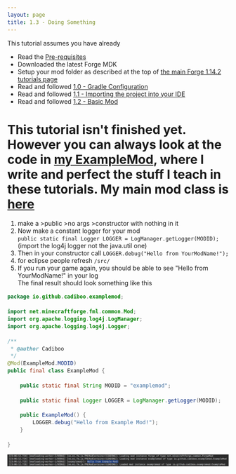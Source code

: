 ```yaml
---
layout: page
title: 1.3 - Doing Something
---
```

This tutorial assumes you have already
- Read the [Pre-requisites](/tutorials/Pre-requisites)
- Downloaded the latest Forge MDK
- Setup your mod folder as described at the top of [the main Forge 1.14.2 tutorials page](/tutorials/1.14.2/forge/)
- Read and followed [1.0 - Gradle Configuration](/tutorials/1.14.2/forge/1.0-gradle-configuration/)
- Read and followed [1.1 - Importing the project into your IDE](/tutorials/1.14.2/forge/1.1-importing-project/)
- Read and followed [1.2 - Basic Mod](/tutorials/1.14.2/forge/1.2-basic-mod/)

# This tutorial isn't finished yet. However you can always look at the code in [my ExampleMod](https://github.com/Cadiboo/Example-Mod/), where I write and perfect the stuff I teach in these tutorials. My main mod class is [here](https://github.com/Cadiboo/Example-Mod/blob/f7493385a1d6e4b41fabb1f75e4ff942208ca97a/src/main/java/io/github/cadiboo/examplemod/ExampleMod.java)

1) make a >public >no args >constructor with nothing in it  
2) Now make a constant logger for your mod  
`public static final Logger LOGGER = LogManager.getLogger(MODID);` (import the log4j logger not the java.util one)  
3) Then in your constructor call `LOGGER.debug("Hello from YourModName!");`  
4) for eclipse people refresh `/src/`  
5) If you run your game again, you should be able to see "Hello from YourModName!" in your log  
The final result should look something like this
```java
package io.github.cadiboo.examplemod;

import net.minecraftforge.fml.common.Mod;
import org.apache.logging.log4j.LogManager;
import org.apache.logging.log4j.Logger;

/**
 * @author Cadiboo
 */
@Mod(ExampleMod.MODID)
public final class ExampleMod {

	public static final String MODID = "examplemod";

	public static final Logger LOGGER = LogManager.getLogger(MODID);

	public ExampleMod() {
		LOGGER.debug("Hello from Example Mod!");
	}

}
```
![Log](/tutorials/1.14.2/forge/1.3-doing-something/log.png "Log")
